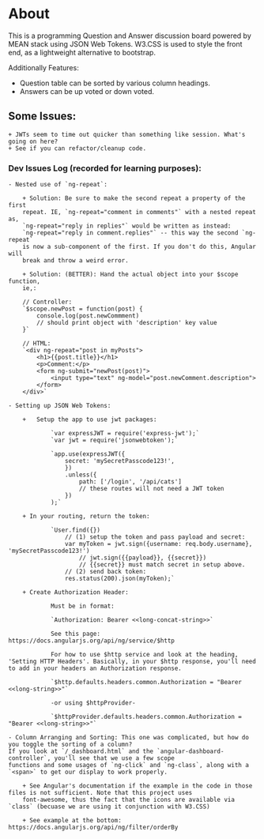 # About
This is a programming Question and Answer discussion board powered by MEAN stack using JSON Web Tokens. W3.CSS is used to style the front end, as a lightweight alternative to bootstrap.

Additionally Features:
- Question table can be sorted by various column headings.
- Answers can be up voted or down voted.

## Some Issues:

	+ JWTs seem to time out quicker than something like session. What's going on here?
	+ See if you can refactor/cleanup code.

### Dev Issues Log (recorded for learning purposes):

	- Nested use of `ng-repeat`:

		+ Solution: Be sure to make the second repeat a property of the first
		repeat. IE, `ng-repeat="comment in comments"` with a nested repeat as,
		`ng-repeat="reply in replies"` would be written as instead:
		`ng-repeat="reply in comment.replies"` -- this way the second `ng-repeat`
		is now a sub-component of the first. If you don't do this, Angular will
		break and throw a weird error.

		+ Solution: (BETTER): Hand the actual object into your $scope function,
		ie,:

		// Controller:
		`$scope.newPost = function(post) {
			console.log(post.newCommment)
			// should print object with 'description' key value
		}`

		// HTML:
		`<div ng-repeat="post in myPosts">
			<h1>{{post.title}}</h1>
			<p>Comment:</p>
			<form ng-submit="newPost(post)">
				<input type="text" ng-model="post.newComment.description">
			</form>
		</div>`

	- Setting up JSON Web Tokens:

		+	Setup the app to use jwt packages:

				`var expressJWT = require('express-jwt');`
				`var jwt = require('jsonwebtoken');`

				`app.use(expressJWT({
					secret: 'mySecretPasscode123!',
					})
					.unless({
						path: ['/login', '/api/cats']
						// these routes will not need a JWT token
					})
				);`

		+ In your routing, return the token:

				`User.find({})
					// (1) setup the token and pass payload and secret:
					var myToken = jwt.sign({username: req.body.username}, 'mySecretPasscode123!')
						// jwt.sign({{payload}}, {{secret}})
						// {{secret}} must match secret in setup above.
					// (2) send back token:
					res.status(200).json(myToken);`

		+ Create Authorization Header:

				Must be in format:

				`Authorization: Bearer <<long-concat-string>>`

				See this page: https://docs.angularjs.org/api/ng/service/$http

				For how to use $http service and look at the heading, 'Setting HTTP Headers'. Basically, in your $http response, you'll need to add in your headers an Authorization response.

				`$http.defaults.headers.common.Authorization = "Bearer <<long-string>>"`

				-or using $httpProvider-

				`$httpProvider.defaults.headers.common.Authorization = "Bearer <<long-string>>"`

	- Column Arranging and Sorting: This one was complicated, but how do you toggle the sorting of a column?
	If you look at `/_dashboard.html` and the `angular-dashboard-controller`, you'll see that we use a few scope
	functions and some usages of `ng-click` and `ng-class`, along with a `<span>` to get our display to work properly.

		+ See Angular's documentation if the example in the code in those files is not sufficient. Note that this project uses
		font-awesome, thus the fact that the icons are available via `class` (becuase we are using it conjunction with W3.CSS)

		+ See example at the bottom: https://docs.angularjs.org/api/ng/filter/orderBy
